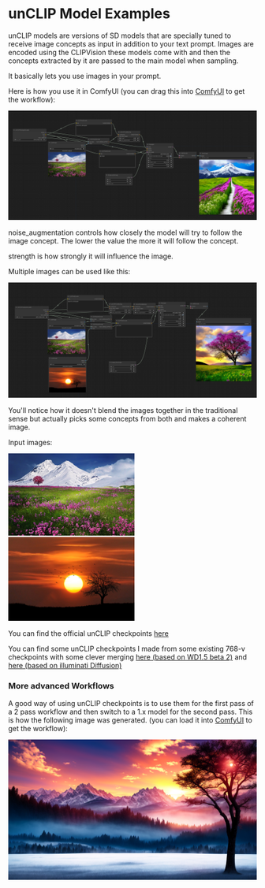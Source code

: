 # unCLIP Model Examples

unCLIP models are versions of SD models that are specially tuned to receive image concepts as input in addition to your text prompt. Images are encoded using the CLIPVision these models come with and then the concepts extracted by it are passed to the main model when sampling.

It basically lets you use images in your prompt.

Here is how you use it in ComfyUI (you can drag this into [ComfyUI](https://github.com/comfyanonymous/ComfyUI) to get the workflow):

![Example](unclip_example.png)

noise_augmentation controls how closely the model will try to follow the image concept. The lower the value the more it will follow the concept.

strength is how strongly it will influence the image.

Multiple images can be used like this:

![Example](unclip_example_multiple.png)

You'll notice how it doesn't blend the images together in the traditional sense but actually picks some concepts from both and makes a coherent image.

Input images:

<img src="mountains.png" width="256" /><span>&nbsp;&nbsp;&nbsp;&nbsp;&nbsp;&nbsp;&nbsp;&nbsp;</span><img src="sunset.png" width="256" />

You can find the official unCLIP checkpoints [here](https://huggingface.co/stabilityai/stable-diffusion-2-1-unclip/tree/main)

You can find some unCLIP checkpoints I made from some existing 768-v checkpoints with some clever merging [here (based on WD1.5 beta 2)](https://huggingface.co/comfyanonymous/wd-1.5-beta2_unCLIP/tree/main) and [here (based on illuminati Diffusion)](https://huggingface.co/comfyanonymous/illuminatiDiffusionV1_v11_unCLIP/tree/main)

### More advanced Workflows

A good way of using unCLIP checkpoints is to use them for the first pass of a 2 pass workflow and then switch to a 1.x model for the second pass. This is how the following image was generated. (you can load it into [ComfyUI](https://github.com/comfyanonymous/ComfyUI) to get the workflow):

![Example](unclip_2pass.png)
